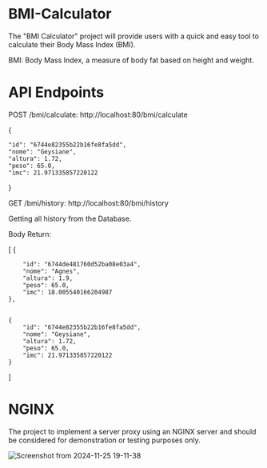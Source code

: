 # BMI-Calculator
The "BMI Calculator" project will provide users with a quick and easy tool to calculate their Body Mass Index (BMI).

BMI: Body Mass Index, a measure of body fat based on height and weight.


# API Endpoints

POST /bmi/calculate: http://localhost:80/bmi/calculate

{

    "id": "6744e82355b22b16fe8fa5dd",
    "nome": "Geysiane",
    "altura": 1.72,
    "peso": 65.0,
    "imc": 21.971335857220122
}



GET /bmi/history: http://localhost:80/bmi/history

Getting all history from the Database.

Body Return:

[
    {  
    
        "id": "6744de481760d52ba08e03a4",
        "nome": "Agnes",
        "altura": 1.9,
        "peso": 65.0,
        "imc": 18.005540166204987
    },

    
    {
        "id": "6744e82355b22b16fe8fa5dd",
        "nome": "Geysiane",
        "altura": 1.72,
        "peso": 65.0,
        "imc": 21.971335857220122
    }
]


# NGINX
The project to implement a server proxy using an NGINX server and should be considered for demonstration or testing purposes only.

![Screenshot from 2024-11-25 19-11-38](https://github.com/user-attachments/assets/dbf78c24-7fba-4ad3-9ed2-0a68ac6df7a8)

